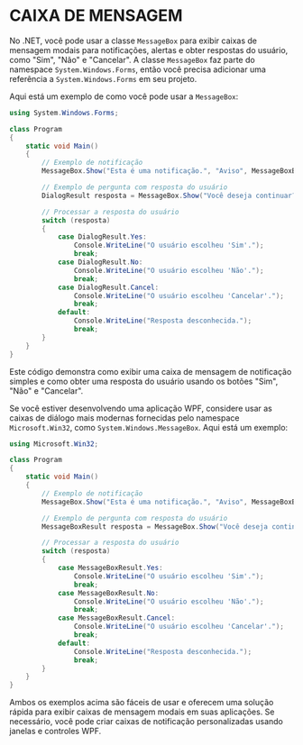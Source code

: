 # CAIXA DE MENSAGEM
No .NET, você pode usar a classe `MessageBox` para exibir caixas de mensagem modais para notificações, alertas e obter respostas do usuário, como "Sim", "Não" e "Cancelar". A classe `MessageBox` faz parte do namespace `System.Windows.Forms`, então você precisa adicionar uma referência a `System.Windows.Forms` em seu projeto.

Aqui está um exemplo de como você pode usar a `MessageBox`:

```csharp
using System.Windows.Forms;

class Program
{
    static void Main()
    {
        // Exemplo de notificação
        MessageBox.Show("Esta é uma notificação.", "Aviso", MessageBoxButtons.OK, MessageBoxIcon.Information);

        // Exemplo de pergunta com resposta do usuário
        DialogResult resposta = MessageBox.Show("Você deseja continuar?", "Confirmação", MessageBoxButtons.YesNoCancel, MessageBoxIcon.Question);

        // Processar a resposta do usuário
        switch (resposta)
        {
            case DialogResult.Yes:
                Console.WriteLine("O usuário escolheu 'Sim'.");
                break;
            case DialogResult.No:
                Console.WriteLine("O usuário escolheu 'Não'.");
                break;
            case DialogResult.Cancel:
                Console.WriteLine("O usuário escolheu 'Cancelar'.");
                break;
            default:
                Console.WriteLine("Resposta desconhecida.");
                break;
        }
    }
}
```

Este código demonstra como exibir uma caixa de mensagem de notificação simples e como obter uma resposta do usuário usando os botões "Sim", "Não" e "Cancelar".

Se você estiver desenvolvendo uma aplicação WPF, considere usar as caixas de diálogo mais modernas fornecidas pelo namespace `Microsoft.Win32`, como `System.Windows.MessageBox`. Aqui está um exemplo:

```csharp
using Microsoft.Win32;

class Program
{
    static void Main()
    {
        // Exemplo de notificação
        MessageBox.Show("Esta é uma notificação.", "Aviso", MessageBoxButton.OK, MessageBoxImage.Information);

        // Exemplo de pergunta com resposta do usuário
        MessageBoxResult resposta = MessageBox.Show("Você deseja continuar?", "Confirmação", MessageBoxButton.YesNoCancel, MessageBoxImage.Question);

        // Processar a resposta do usuário
        switch (resposta)
        {
            case MessageBoxResult.Yes:
                Console.WriteLine("O usuário escolheu 'Sim'.");
                break;
            case MessageBoxResult.No:
                Console.WriteLine("O usuário escolheu 'Não'.");
                break;
            case MessageBoxResult.Cancel:
                Console.WriteLine("O usuário escolheu 'Cancelar'.");
                break;
            default:
                Console.WriteLine("Resposta desconhecida.");
                break;
        }
    }
}
```

Ambos os exemplos acima são fáceis de usar e oferecem uma solução rápida para exibir caixas de mensagem modais em suas aplicações. Se necessário, você pode criar caixas de notificação personalizadas usando janelas e controles WPF.
